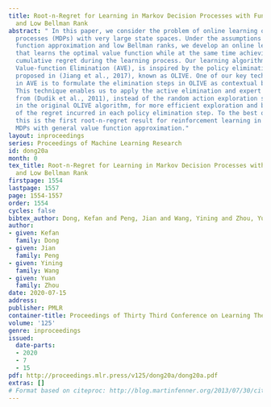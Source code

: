 ```yaml
---
title: Root-n-Regret for Learning in Markov Decision Processes with Function Approximation
  and Low Bellman Rank
abstract: " In this paper, we consider the problem of online learning of Markov decision
  processes (MDPs) with very large state spaces. Under the assumptions of realizable
  function approximation and low Bellman ranks, we develop an online learning algorithm
  that learns the optimal value function while at the same time achieving very low
  cumulative regret during the learning process. Our learning algorithm, Adaptive
  Value-function Elimination (AVE), is inspired by the policy elimination algorithm
  proposed in (Jiang et al., 2017), known as OLIVE. One of our key technical contributions
  in AVE is to formulate the elimination steps in OLIVE as contextual bandit problems.
  This technique enables us to apply the active elimination and expert weighting methods
  from (Dudik et al., 2011), instead of the random action exploration scheme used
  in the original OLIVE algorithm, for more efficient exploration and better control
  of the regret incurred in each policy elimination step. To the best of our knowledge,
  this is the first root-n-regret result for reinforcement learning in stochastic
  MDPs with general value function approximation."
layout: inproceedings
series: Proceedings of Machine Learning Research
id: dong20a
month: 0
tex_title: Root-n-Regret for Learning in Markov Decision Processes with Function Approximation
  and Low Bellman Rank
firstpage: 1554
lastpage: 1557
page: 1554-1557
order: 1554
cycles: false
bibtex_author: Dong, Kefan and Peng, Jian and Wang, Yining and Zhou, Yuan
author:
- given: Kefan
  family: Dong
- given: Jian
  family: Peng
- given: Yining
  family: Wang
- given: Yuan
  family: Zhou
date: 2020-07-15
address: 
publisher: PMLR
container-title: Proceedings of Thirty Third Conference on Learning Theory
volume: '125'
genre: inproceedings
issued:
  date-parts:
  - 2020
  - 7
  - 15
pdf: http://proceedings.mlr.press/v125/dong20a/dong20a.pdf
extras: []
# Format based on citeproc: http://blog.martinfenner.org/2013/07/30/citeproc-yaml-for-bibliographies/
---
```

